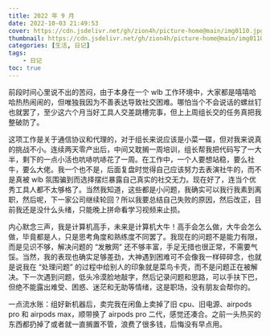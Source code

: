 ```yaml
---
title: 2022 年 9 月
date: 2022-10-03 21:49:53
cover: https://cdn.jsdelivr.net/gh/zion4h/picture-home@main/img0110.jpg
thumbnail: https://cdn.jsdelivr.net/gh/zion4h/picture-home@main/img0110.jpg
categories: [生活, 日记]
tags:
    - 日记
toc: true
---
```


前段时间心里说不出的苦闷，由于本身在一个 wlb 工作环境中，大家都是嘻嘻哈哈热热闹闹的，但唯独我因为不善表达导致社交困难。哪怕当个不会说话的螺丝钉也就罢了，至少这六个月当好工具人交差跳槽完事，但上上周组长交的任务真把我整破防了。

<!--more-->

这项工作是关于通信协议和代理的，对于组长来说应该是小菜一碟，但对我来说真的挑战不小。连续两天零产出后，中间又耽搁一周培训，组长帮我把代码写了一大半，剩下的一点小活也吭哧吭哧花了一周。在工作中，一个人要想站稳，要么社牛，要么大佬。我一个也不是，后面复盘时觉得自己应该努力去表演社牛的，而不是真被 wlb 氛围骗到而选择摆烂暴露自己真实的社交无力。现在好了，连当个优秀工具人都不太够格了。当然我知道，这些都是小问题，我确实可以我行我素到离职，然后呢，下一家公司继续轮回？所以我要总结自己失败的原因，然后改正，目前我还是没什么头绪，只能晚上拼命看学习视频来止损。

内心默念三声，我是计算机高手，未来是计算机大牛！高手会怎么做，大牛会怎么做，毕竟都是人，只是思考角度和熟练度不同罢了。我现在的问题不是能力有限，而是见识不够，解决问题的 “发散网” 还不够丰富，手足无措也很正常，不需要气馁。当然，我的表现也确实足够差劲，大神遇到困难可不会像我一样碎碎念，也就是说我在 “处理问题” 的过程中给别人的印象就是菜鸟卡壳，而不是问题正在被解决。下一次遇到问题，低头冷漠脸地敲字，然后记录问题和思路，可以手扶下巴，但绝不能露出难受、困惑、迷茫和无助等情绪，这是职场，没有朋友会帮你的。

一点流水账：组好新机器后，卖完我在闲鱼上卖掉了旧 cpu、旧电源、airpods pro 和 airpods max，顺带换了 airpods pro 二代，感觉还凑合。之前一头热买的东西都扔掉了或者就一直搁置不管，浪费了很多钱，后悔没有早点用。
